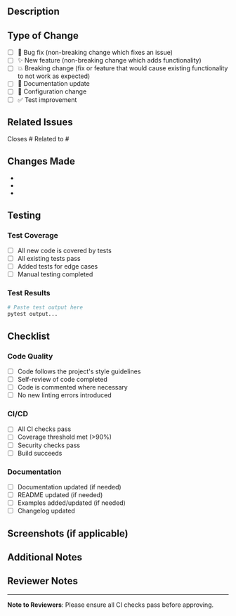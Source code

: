 ## Description

<!-- Provide a brief description of the changes in this PR -->

## Type of Change

- [ ] 🐛 Bug fix (non-breaking change which fixes an issue)
- [ ] ✨ New feature (non-breaking change which adds functionality)
- [ ] 💥 Breaking change (fix or feature that would cause existing functionality to not work as expected)
- [ ] 📝 Documentation update
- [ ] 🔧 Configuration change
- [ ] ✅ Test improvement

## Related Issues

<!-- Link to related issues using #issue_number -->

Closes #
Related to #

## Changes Made

<!-- List the key changes made in this PR -->

-
-
-

## Testing

### Test Coverage

- [ ] All new code is covered by tests
- [ ] All existing tests pass
- [ ] Added tests for edge cases
- [ ] Manual testing completed

### Test Results

```bash
# Paste test output here
pytest output...
```

## Checklist

### Code Quality

- [ ] Code follows the project's style guidelines
- [ ] Self-review of code completed
- [ ] Code is commented where necessary
- [ ] No new linting errors introduced

### CI/CD

- [ ] All CI checks pass
- [ ] Coverage threshold met (>90%)
- [ ] Security checks pass
- [ ] Build succeeds

### Documentation

- [ ] Documentation updated (if needed)
- [ ] README updated (if needed)
- [ ] Examples added/updated (if needed)
- [ ] Changelog updated

## Screenshots (if applicable)

<!-- Add screenshots for visual changes -->

## Additional Notes

<!-- Any additional information that reviewers should know -->

## Reviewer Notes

<!-- Specific areas you'd like reviewers to focus on -->

---

**Note to Reviewers**: Please ensure all CI checks pass before approving.
